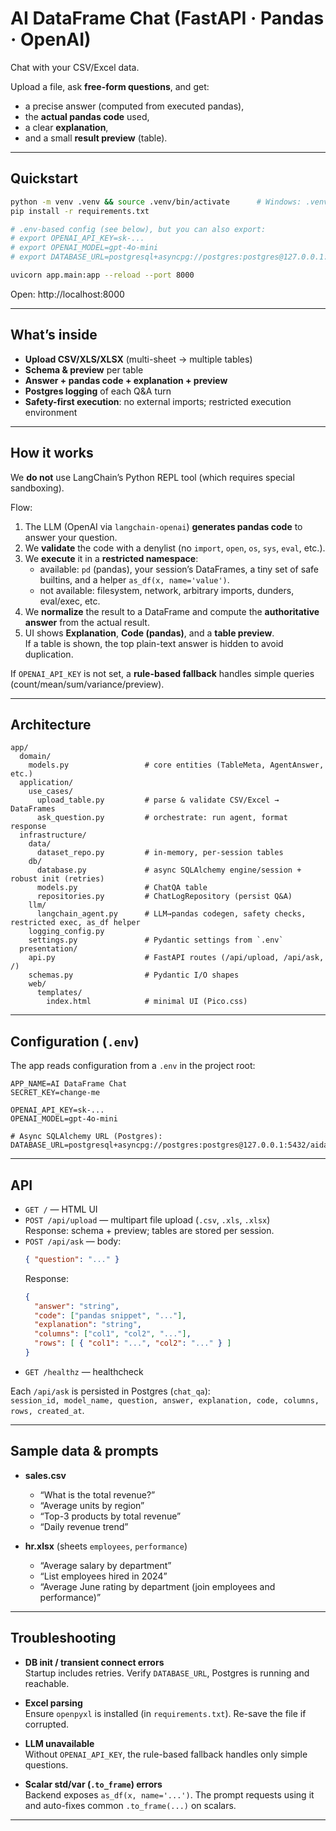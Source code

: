 # AI DataFrame Chat (FastAPI · Pandas · OpenAI)

Chat with your CSV/Excel data.

Upload a file, ask **free-form questions**, and get:
- a precise answer (computed from executed pandas),
- the **actual pandas code** used,
- a clear **explanation**,
- and a small **result preview** (table).

---

## Quickstart

```bash
python -m venv .venv && source .venv/bin/activate      # Windows: .venv\Scripts\activate
pip install -r requirements.txt

# .env-based config (see below), but you can also export:
# export OPENAI_API_KEY=sk-...
# export OPENAI_MODEL=gpt-4o-mini
# export DATABASE_URL=postgresql+asyncpg://postgres:postgres@127.0.0.1:5432/db

uvicorn app.main:app --reload --port 8000
```

Open: http://localhost:8000

---

## What’s inside

- **Upload CSV/XLS/XLSX** (multi-sheet → multiple tables)
- **Schema & preview** per table
- **Answer + pandas code + explanation + preview**
- **Postgres logging** of each Q&A turn
- **Safety-first execution**: no external imports; restricted execution environment

---

## How it works

We **do not** use LangChain’s Python REPL tool (which requires special sandboxing).

Flow:
1. The LLM (OpenAI via `langchain-openai`) **generates pandas code** to answer your question.  
2. We **validate** the code with a denylist (no `import`, `open`, `os`, `sys`, `eval`, etc.).  
3. We **execute** it in a **restricted namespace**:
   - available: `pd` (pandas), your session’s DataFrames, a tiny set of safe builtins, and a helper `as_df(x, name='value')`.
   - not available: filesystem, network, arbitrary imports, dunders, eval/exec, etc.
4. We **normalize** the result to a DataFrame and compute the **authoritative answer** from the actual result.
5. UI shows **Explanation**, **Code (pandas)**, and a **table preview**.  
   If a table is shown, the top plain-text answer is hidden to avoid duplication.

If `OPENAI_API_KEY` is not set, a **rule-based fallback** handles simple queries (count/mean/sum/variance/preview).

---

## Architecture

```
app/
  domain/
    models.py                 # core entities (TableMeta, AgentAnswer, etc.)
  application/
    use_cases/
      upload_table.py         # parse & validate CSV/Excel → DataFrames
      ask_question.py         # orchestrate: run agent, format response
  infrastructure/
    data/
      dataset_repo.py         # in-memory, per-session tables
    db/
      database.py             # async SQLAlchemy engine/session + robust init (retries)
      models.py               # ChatQA table
      repositories.py         # ChatLogRepository (persist Q&A)
    llm/
      langchain_agent.py      # LLM→pandas codegen, safety checks, restricted exec, as_df helper
    logging_config.py
    settings.py               # Pydantic settings from `.env`
  presentation/
    api.py                    # FastAPI routes (/api/upload, /api/ask, /)
    schemas.py                # Pydantic I/O shapes
    web/
      templates/
        index.html            # minimal UI (Pico.css)
```

---

## Configuration (`.env`)

The app reads configuration from a `.env` in the project root:

```dotenv
APP_NAME=AI DataFrame Chat
SECRET_KEY=change-me

OPENAI_API_KEY=sk-...
OPENAI_MODEL=gpt-4o-mini

# Async SQLAlchemy URL (Postgres):
DATABASE_URL=postgresql+asyncpg://postgres:postgres@127.0.0.1:5432/aidata
```

---

## API

- `GET /` — HTML UI
- `POST /api/upload` — multipart file upload (`.csv`, `.xls`, `.xlsx`)  
  Response: schema + preview; tables are stored per session.
- `POST /api/ask` — body:  
  ```json
  { "question": "..." }
  ```
  Response:
  ```json
  {
    "answer": "string",
    "code": ["pandas snippet", "..."],
    "explanation": "string",
    "columns": ["col1", "col2", "..."],
    "rows": [ { "col1": "...", "col2": "..." } ]
  }
  ```
- `GET /healthz` — healthcheck

Each `/api/ask` is persisted in Postgres (`chat_qa`):  
`session_id, model_name, question, answer, explanation, code, columns, rows, created_at`.

---

## Sample data & prompts

- **sales.csv**
  - “What is the total revenue?”
  - “Average units by region”
  - “Top-3 products by total revenue”
  - “Daily revenue trend”

- **hr.xlsx** (sheets `employees`, `performance`)
  - “Average salary by department”
  - “List employees hired in 2024”
  - “Average June rating by department (join employees and performance)”

---

## Troubleshooting

- **DB init / transient connect errors**  
  Startup includes retries. Verify `DATABASE_URL`, Postgres is running and reachable.

- **Excel parsing**  
  Ensure `openpyxl` is installed (in `requirements.txt`). Re-save the file if corrupted.

- **LLM unavailable**  
  Without `OPENAI_API_KEY`, the rule-based fallback handles only simple questions.

- **Scalar std/var (`.to_frame`) errors**  
  Backend exposes `as_df(x, name='...')`. The prompt requests using it and auto-fixes common `.to_frame(...)` on scalars.

---
